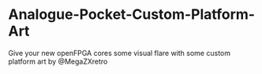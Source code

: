 # Analogue-Pocket-Custom-Platform-Art
Give your new openFPGA cores some visual flare with some custom platform art by @MegaZXretro
